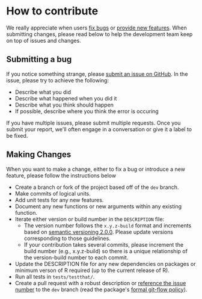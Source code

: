 
# How to contribute

We really appreciate when users [fix bugs](https://github.com/Chicago/RSocrata/pull/25) or [provide new features](https://github.com/Chicago/RSocrata/pull/21). When submitting changes, please read below to help the development team keep on top of issues and changes.

## Submitting a bug

If you notice something strange, please [submit an issue on GitHub](https://github.com/Chicago/RSocrata/issues). In the issue, please try to achieve the following:

* Describe what you did
* Describe what happened when you did it
* Describe what you think should happen
* If possible, describe where you think the error is occuring

If you have multiple issues, please submit multiple requests. Once you submit your report, we'll often engage in a conversation or give it a label to be fixed.

## Making Changes

When you want to make a change, either to fix a bug or introduce a new feature, please follow the instructions below

* Create a branch or fork of the project based off of the `dev` branch.
* Make commits of logical units.
* Add unit tests for any new features.
* Document any new functions or new arguments within any existing function.
* Iterate either version or build number in the `DESCRIPTION` file:
  * The version number follows the `x.y.z-build` format and increments based on [semantic versioning 2.0.0](https://semver.org/spec/v2.0.0.html). Please update versions corresponding to those guidelines.
  * If your contribution takes several commits, please increment the build number (e.g., x.y.z-build) so there is a unique relationship of the version-build number to each commit.
* Update the DESCRIPTION file for any new dependencies on packages or minimum verson of R required (up to the current release of R).
* Run all tests in `tests/testthat/`.
* Create a pull request with a robust description or [reference the issue number](https://github.com/Chicago/RSocrata/issues) to the `dev` branch (read the package's [formal git-flow policy](https://github.com/Chicago/RSocrata/wiki/Git-Flow)).


